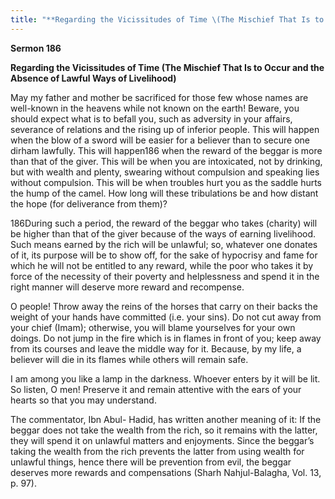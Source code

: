 ```yaml
---
title: "**Regarding the Vicissitudes of Time \(The Mischief That Is to Occur and the Absence of Lawful Ways of Livelihood\)**" 
---
```

**Sermon 186**

**Regarding the Vicissitudes of Time \(The Mischief That Is to Occur and the Absence of Lawful Ways of Livelihood\)**

May my father and mother be sacrificed for those few whose names are well\-known in the heavens while not known on the earth\! Beware, you should expect what is to befall you, such as adversity in your affairs, severance of relations and the rising up of inferior people\. This will happen when the blow of a sword will be easier for a believer than to secure one dirham lawfully\. This will happen186 when the reward of the beggar is more than that of the giver\. This will be when you are intoxicated, not by drinking, but with wealth and plenty, swearing without compulsion and speaking lies without compulsion\. This will be when troubles hurt you as the saddle hurts the hump of the camel\. How long will these tribulations be and how distant the hope \(for deliverance from them\)?

186During such a period, the reward of the beggar who takes \(charity\) will be higher than that of the giver because of the ways of earning livelihood\. Such means earned by the rich will be unlawful; so, whatever one donates of it, its purpose will be to show off, for the sake of hypocrisy and fame for which he will not be entitled to any reward, while the poor who takes it by force of the necessity of their poverty and helplessness and spend it in the right manner will deserve more reward and recompense\.

<a id="page641"></a>O people\! Throw away the reins of the horses that carry on their backs the weight of your hands have committed \(i\.e\. your sins\)\. Do not cut away from your chief \(Imam\); otherwise, you will blame yourselves for your own doings\. Do not jump in the fire which is in flames in front of you; keep away from its courses and leave the middle way for it\. Because, by my life, a believer will die in its flames while others will remain safe\.

I am among you like a lamp in the darkness\. Whoever enters by it will be lit\. So listen, O men\! Preserve it and remain attentive with the ears of your hearts so that you may understand\.

The commentator, Ibn Abul\- Hadid, has written another meaning of it: If the beggar does not take the wealth from the rich, so it remains with the latter, they will spend it on unlawful matters and enjoyments\. Since the beggar’s taking the wealth from the rich prevents the latter from using wealth for unlawful things, hence there will be prevention from evil, the beggar deserves more rewards and compensations \(Sharh Nahjul\-Balagha, Vol\. 13, p\. 97\)\.

